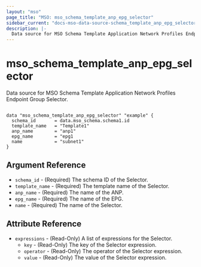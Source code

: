 ```yaml
---
layout: "mso"
page_title: "MSO: mso_schema_template_anp_epg_selector"
sidebar_current: "docs-mso-data-source-schema_template_anp_epg_selector"
description: |-
  Data source for MSO Schema Template Application Network Profiles Endpoint Group Selector.
---
```


# mso_schema_template_anp_epg_selector #

Data source for MSO Schema Template Application Network Profiles Endpoint Group Selector.

```hcl

data "mso_schema_template_anp_epg_selector" "example" {
  schema_id       = data.mso_schema.schema1.id
  template_name   = "Template1"
  anp_name        = "anp1"
  epg_name        = "epg1
  name            = "subnet1"
}

```

## Argument Reference ##

* `schema_id` - (Required) The schema ID of the Selector.
* `template_name` - (Required) The template name of the Selector.
* `anp_name` - (Required) The name of the ANP.
* `epg_name` - (Required) The name of the EPG.
* `name` - (Required) The name of the Selector.

## Attribute Reference ##

* `expressions` - (Read-Only) A list of expressions for the Selector.
    * `key` - (Read-Only) The key of the Selector expression.
    * `operator` - (Read-Only) The operator of the Selector expression.
    * `value` - (Read-Only) The value of the Selector expression.
